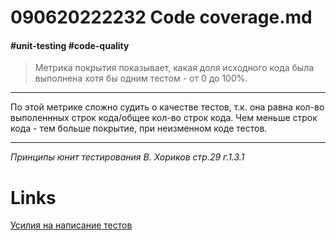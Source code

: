 # 090620222232 Code coverage.md #
#### #unit-testing #code-quality ####
>Метрика покрытия показывает, какая доля исходного кода была выполнена хотя бы одним тестом - от 0 до 100%.
***
По этой метрике сложно судить о качестве тестов, т.к. она равна кол-во выполеннных строк кода/общее кол-во строк кода.
Чем меньше строк кода - тем больше покрытие, при неизменном коде тестов.
***
*Принципы юнит тестирования В. Хориков стр.29 г.1.3.1*
# **Links** #
[Усилия на написание тестов](090620222154%20о%20тестировании%20ПО.md)
